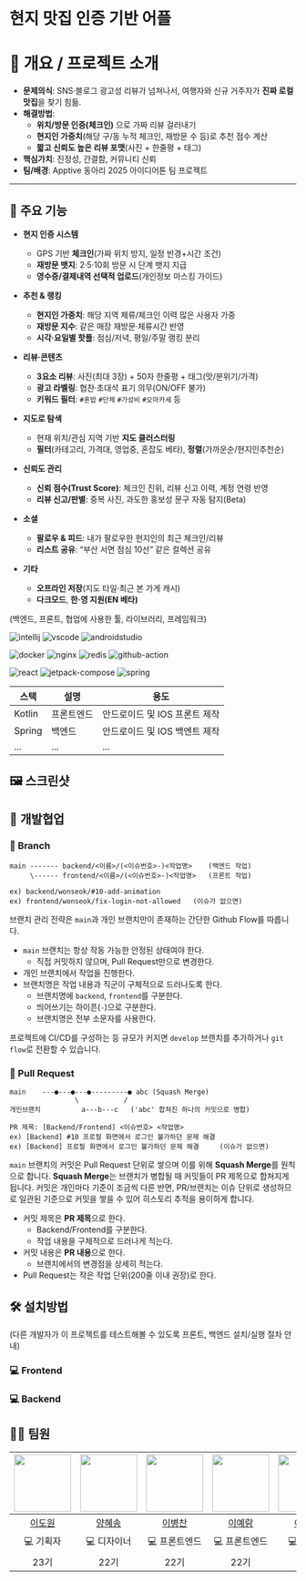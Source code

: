  # 현지 맛집 인증 기반 어플

# 📌 개요 / 프로젝트 소개

- **문제의식**: SNS·블로그 광고성 리뷰가 넘쳐나서, 여행자와 신규 거주자가 **진짜 로컬 맛집**을 찾기 힘듦.
- **해결방법**:
  - **위치/방문 인증(체크인)** 으로 가짜 리뷰 걸러내기
  - **현지인 가중치**(해당 구/동 누적 체크인, 재방문 수 등)로 추천 점수 계산
  - **짧고 신뢰도 높은 리뷰 포맷**(사진 + 한줄평 + 태그)
- **핵심가치**: 진정성, 간결함, 커뮤니티 신뢰
- **팀/배경**: Apptive 동아리 2025 아이디어톤 팀 프로젝트

---

## 📝 주요 기능

- **현지 인증 시스템**
  - GPS 기반 **체크인**(가짜 위치 방지, 일정 반경+시간 조건)
  - **재방문 뱃지**: 2·5·10회 방문 시 단계 뱃지 지급
  - **영수증/결제내역 선택적 업로드**(개인정보 마스킹 가이드)

- **추천 & 랭킹**
  - **현지인 가중치**: 해당 지역 체류/체크인 이력 많은 사용자 가중
  - **재방문 지수**: 같은 매장 재방문·체류시간 반영
  - **시각·요일별 핫플**: 점심/저녁, 평일/주말 랭킹 분리

- **리뷰·콘텐츠**
  - **3요소 리뷰**: 사진(최대 3장) + 50자 한줄평 + 태그(맛/분위기/가격)
  - **광고 라벨링**: 협찬·초대석 표기 의무(ON/OFF 불가)
  - **키워드 필터**: `#혼밥` `#단체` `#가성비` `#오마카세` 등

- **지도로 탐색**
  - 현재 위치/관심 지역 기반 **지도 클러스터링**
  - **필터**(카테고리, 가격대, 영업중, 혼잡도 베타), **정렬**(가까운순/현지인추천순)

- **신뢰도 관리**
  - **신뢰 점수(Trust Score)**: 체크인 진위, 리뷰 신고 이력, 계정 연령 반영
  - **리뷰 신고/판별**: 중복 사진, 과도한 홍보성 문구 자동 탐지(Beta)

- **소셜**
  - **팔로우 & 피드**: 내가 팔로우한 현지인의 최근 체크인/리뷰
  - **리스트 공유**: “부산 서면 점심 10선” 같은 컬렉션 공유

- **기타**
  - **오프라인 저장**(지도 타일·최근 본 가게 캐시)
  - **다크모드**, **한·영 지원(EN 베타)**

<!-- 
(백엔드, 프론트, 협업에 사용한 툴, 라이브러리, 프레임워크)

기술스택 배지 추가하는 방법 
1. https://simpleicons.org/ 에서 기술스택명 검색
2. 기술스택의 로고, 컬러 HEX 코드를 아래와 같이 입력
  - https://img.shields.io/badge/<표시될 이름>-<컬러 HEX>?style=for-the-badge&logo=<로고명>
3. 해당 URL로 마크다운 이미지 첨부
  - ![이미지명](URL) 형식
-->

(백엔드, 프론트, 협업에 사용한 툴, 라이브러리, 프레임워크)

![intellij](https://img.shields.io/badge/intellij_idea-000000?style=for-the-badge&logo=intellijidea&logoColor=white)
![vscode](https://img.shields.io/badge/vscode-000000?style=for-the-badge&logo=vscode&logoColor=white)
![androidstudio](https://img.shields.io/badge/android_studio-3DDC84?style=for-the-badge&logo=androidstudio&logoColor=white)  

![docker](https://img.shields.io/badge/docker-2496ED?style=for-the-badge&logo=docker&logoColor=white)
![nginx](https://img.shields.io/badge/nginx-009639?style=for-the-badge&logo=nginx&logoColor=white)
![redis](https://img.shields.io/badge/redis-FF4438?style=for-the-badge&logo=redis&logoColor=white)
![github-action](https://img.shields.io/badge/github_actions-2088FF?style=for-the-badge&logo=githubactions&logoColor=white)

![react](https://img.shields.io/badge/react-61DAFB?style=for-the-badge&logo=react&logoColor=white)
![jetpack-compose](https://img.shields.io/badge/jetpack_compose-4285F4?style=for-the-badge&logo=jetpackcompose&logoColor=white)
![spring](https://img.shields.io/badge/spring-6DB33F?style=for-the-badge&logo=spring&logoColor=white)

| 스택 | 설명 | 용도 |
|-----|-----|-----|
| Kotlin | 프론트엔드 | 안드로이드 및 IOS 프론트 제작 |
| Spring | 백엔드 | 안드로이드 및 IOS 백엔트 제작 |
| ... | ... | ... |

 ## 🖼️ 스크린샷

 ## 🤝 개발협업
 ### 🌲 Branch 
```
main ------- backend/<이름>/(<이슈번호>-)<작업명>    (백엔드 작업)
     \------ frontend/<이름>/(<이슈번호>-)<작업명>   (프론트 작업)

ex) backend/wonseok/#10-add-animation
ex) frontend/wonseok/fix-login-not-allowed   (이슈가 없으면)
```
브랜치 관리 전략은 `main`과 개인 브랜치만이 존재하는 간단한 Github Flow를 따릅니다.
- `main` 브랜치는 항상 작동 가능한 안정된 상태여야 한다.
  - 직접 커밋하지 않으며, Pull Request만으로 변경한다.
- 개인 브랜치에서 작업을 진행한다.
- 브랜치명은 작업 내용과 직군이 구체적으로 드러나도록 한다.
  - 브랜치명에 `backend`, `frontend`를 구분한다.
  - 띄어쓰기는 하이픈(`-`)으로 구분한다.
  - 브랜치명은 전부 소문자를 사용한다.

프로젝트에 CI/CD를 구성하는 등 규모가 커지면 `develop` 브랜치를 추가하거나 `git flow`로 전환할 수 있습니다. 

 ### 🍪 Pull Request
```
main    ---●---●---●---------● abc (Squash Merge)
                \           /
개인브랜치          a---b---c   ('abc' 합쳐진 하나의 커밋으로 병합)

PR 제목: [Backend/Frontend] <이슈번호> <작업명>
ex) [Backend] #10 프로필 화면에서 로그인 불가하던 문제 해결
ex) [Backend] 프로필 화면에서 로그인 불가하던 문제 해결     (이슈가 없으면)
```
`main` 브랜치의 커밋은 Pull Request 단위로 쌓으며 이를 위해 **Squash Merge**를 원칙으로 합니다. **Squash Merge**는 브랜치가 병합될 때 커밋들이 PR 제목으로 합쳐지게 됩니다. 커밋은 개인마다 기준이 조금씩 다른 반면, PR/브랜치는 이슈 단위로 생성하므로 일관된 기준으로 커밋을 쌓을 수 있어 히스토리 추적을 용이하게 합니다.
- 커밋 제목은 **PR 제목**으로 한다.
    - Backend/Frontend를 구분한다.
    - 작업 내용을 구체적으로 드러나게 적는다.
- 커밋 내용은 **PR 내용**으로 한다.
    - 브랜치에서의 변경점을 상세히 적는다.
- Pull Request는 작은 작업 단위(200줄 이내 권장)로 한다.

 ## 🛠 설치방법
(다른 개발자가 이 프로젝트를 테스트해볼 수 있도록 프론트, 백엔드 설치/실행 절차 안내)

### 💻 Frontend

### 💻 Backend

 ## 🧑‍💻 팀원
| <img width="100" src="https://github.com/cotidie.png"> | <img width="100" src="https://github.com/github.png"> | <img width="100" src="https://github.com/github.png"> | <img width="100" src="https://github.com/github.png"> | <img width="100" src="https://github.com/github.png"> | <img width="100" src="https://github.com/github.png"> | 
|:----------------------:|:----------------------:|:----------------------:|:----------------------:|:----------------------:|:----------------------:|
| [이도원](https://github.com/cotidie) | [양혜송](https://github.com/cotidie) | [이병찬](https://github.com/cotidie) | [이예람](https://github.com/cotidie) | [이가현](https://github.com/cotidie) | [김세엽](https://github.com/cotidie) |
| 💻 기획자 | 💻 디자이너 | 💻 프론트엔드 | 💻 프론트엔드 | 💻 백엔드 | ⛹️ 백엔드 |
| 23기 | 22기 | 22기 | 22기 | 21기 | 21기 |

 
